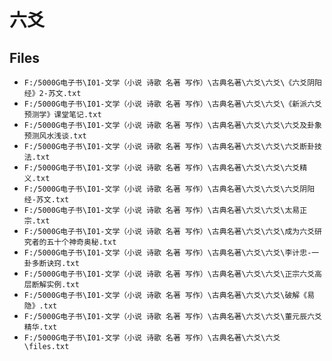 # 六爻

## Files

- `F:/5000G电子书\I01-文学（小说 诗歌 名著 写作）\古典名著\六爻\六爻\《六爻阴阳经》2-苏文.txt`
- `F:/5000G电子书\I01-文学（小说 诗歌 名著 写作）\古典名著\六爻\六爻\《新派六爻预测学》课堂笔记.txt`
- `F:/5000G电子书\I01-文学（小说 诗歌 名著 写作）\古典名著\六爻\六爻\六爻及卦象预测风水浅谈.txt`
- `F:/5000G电子书\I01-文学（小说 诗歌 名著 写作）\古典名著\六爻\六爻\六爻断卦技法.txt`
- `F:/5000G电子书\I01-文学（小说 诗歌 名著 写作）\古典名著\六爻\六爻\六爻精义.txt`
- `F:/5000G电子书\I01-文学（小说 诗歌 名著 写作）\古典名著\六爻\六爻\六爻阴阳经-苏文.txt`
- `F:/5000G电子书\I01-文学（小说 诗歌 名著 写作）\古典名著\六爻\六爻\太易正宗.txt`
- `F:/5000G电子书\I01-文学（小说 诗歌 名著 写作）\古典名著\六爻\六爻\成为六爻研究者的五十个神奇奥秘.txt`
- `F:/5000G电子书\I01-文学（小说 诗歌 名著 写作）\古典名著\六爻\六爻\李计忠-一卦多断诀窍.txt`
- `F:/5000G电子书\I01-文学（小说 诗歌 名著 写作）\古典名著\六爻\六爻\正宗六爻高层断解实例.txt`
- `F:/5000G电子书\I01-文学（小说 诗歌 名著 写作）\古典名著\六爻\六爻\破解《易隐》.txt`
- `F:/5000G电子书\I01-文学（小说 诗歌 名著 写作）\古典名著\六爻\六爻\董元辰六爻精华.txt`
- `F:/5000G电子书\I01-文学（小说 诗歌 名著 写作）\古典名著\六爻\六爻\files.txt`
